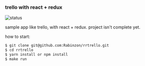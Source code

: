 ### trello with react + redux
![status](https://travis-ci.org/Rabinzon/rrtrello.svg?branch=master)

sample app like trello, with react + redux. 
project isn't complete yet.

how to start:

```sh
$ git clone git@github.com:Rabinzon/rrtrello.git
$ cd rrtrello
$ yarn install or npm install
$ make run
```